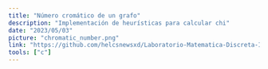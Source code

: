 ```yaml
---
title: "Número cromático de un grafo"
description: "Implementación de heurísticas para calcular chi"
date: "2023/05/03"
picture: "chromatic_number.png"
link: "https://github.com/helcsnewsxd/Laboratorio-Matematica-Discreta-II"
tools: ["c"]
---
```

